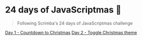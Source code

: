# 24 days of JavaScriptmas 🎄

> Following Scrimba's 24 days of JavaScriptmas challenge

[Day 1 - Countdown to Christmas](./day-01)
[Day 2 - Toggle Christmas theme](./day-02)
